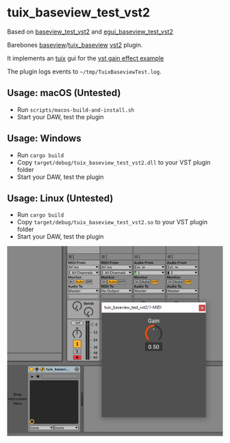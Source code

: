 # tuix_baseview_test_vst2

Based on [baseview_test_vst2](https://github.com/greatest-ape/baseview_test_vst2) and [egui_baseview_test_vst2](https://github.com/DGriffin91/egui_baseview_test_vst2)

Barebones [baseview](https://github.com/RustAudio/baseview)/[tuix_baseview](https://github.com/geom3trik/tuix_baseview)
[vst2](https://github.com/RustAudio/vst-rs) plugin.

It implements an [tuix](https://github.com/geom3trik/tuix) gui for the [vst gain effect example](https://github.com/RustAudio/vst-rs/blob/master/examples/gain_effect.rs)

The plugin logs events to `~/tmp/TuixBaseviewTest.log`.

## Usage: macOS (Untested)

- Run `scripts/macos-build-and-install.sh`
- Start your DAW, test the plugin

## Usage: Windows

- Run `cargo build`
- Copy `target/debug/tuix_baseview_test_vst2.dll` to your VST plugin folder
- Start your DAW, test the plugin

## Usage: Linux (Untested)

- Run `cargo build`
- Copy `target/debug/tuix_baseview_test_vst2.so` to your VST plugin folder
- Start your DAW, test the plugin

![Demo](demo.png)